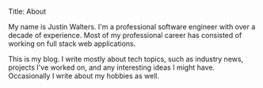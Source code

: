 Title: About

My name is Justin Walters. I'm a professional software engineer with over a decade of experience. Most of my professional career has consisted of working on full stack web applications.

This is my blog. I write mostly about tech topics, such as industry news, projects I've worked on, and any interesting ideas I might have. Occasionally I write about my hobbies as well.
